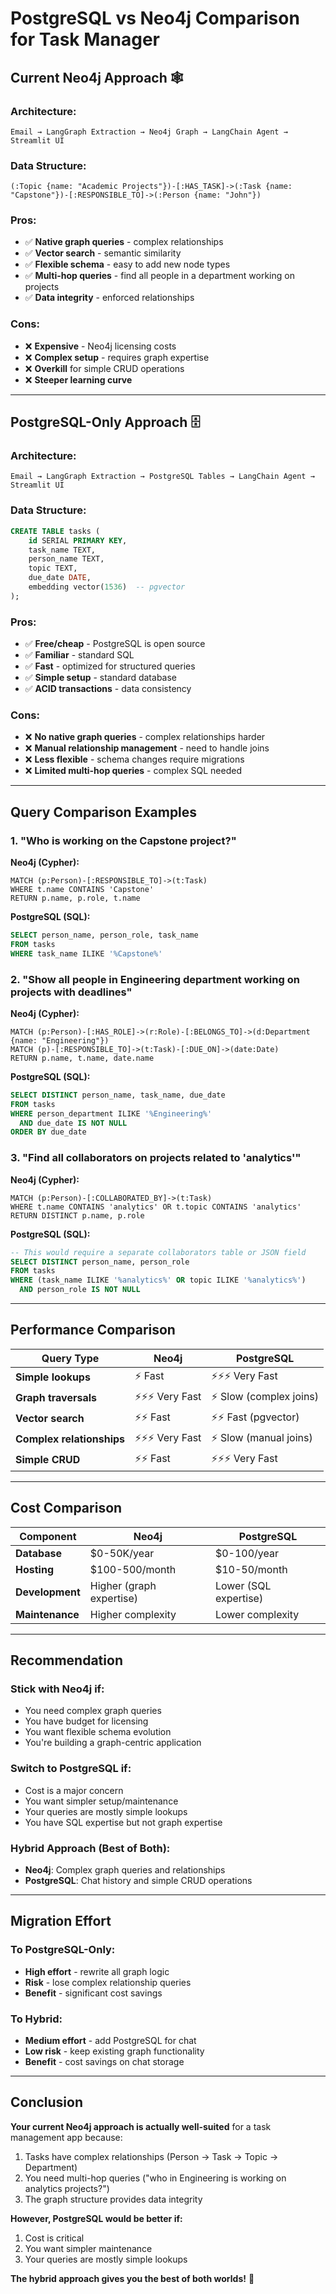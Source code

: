 # PostgreSQL vs Neo4j Comparison for Task Manager

## **Current Neo4j Approach** 🕸️

### **Architecture:**
```
Email → LangGraph Extraction → Neo4j Graph → LangChain Agent → Streamlit UI
```

### **Data Structure:**
```cypher
(:Topic {name: "Academic Projects"})-[:HAS_TASK]->(:Task {name: "Capstone"})-[:RESPONSIBLE_TO]->(:Person {name: "John"})
```

### **Pros:**
- ✅ **Native graph queries** - complex relationships
- ✅ **Vector search** - semantic similarity
- ✅ **Flexible schema** - easy to add new node types
- ✅ **Multi-hop queries** - find all people in a department working on projects
- ✅ **Data integrity** - enforced relationships

### **Cons:**
- ❌ **Expensive** - Neo4j licensing costs
- ❌ **Complex setup** - requires graph expertise
- ❌ **Overkill** for simple CRUD operations
- ❌ **Steeper learning curve**

---

## **PostgreSQL-Only Approach** 🗄️

### **Architecture:**
```
Email → LangGraph Extraction → PostgreSQL Tables → LangChain Agent → Streamlit UI
```

### **Data Structure:**
```sql
CREATE TABLE tasks (
    id SERIAL PRIMARY KEY,
    task_name TEXT,
    person_name TEXT,
    topic TEXT,
    due_date DATE,
    embedding vector(1536)  -- pgvector
);
```

### **Pros:**
- ✅ **Free/cheap** - PostgreSQL is open source
- ✅ **Familiar** - standard SQL
- ✅ **Fast** - optimized for structured queries
- ✅ **Simple setup** - standard database
- ✅ **ACID transactions** - data consistency

### **Cons:**
- ❌ **No native graph queries** - complex relationships harder
- ❌ **Manual relationship management** - need to handle joins
- ❌ **Less flexible** - schema changes require migrations
- ❌ **Limited multi-hop queries** - complex SQL needed

---

## **Query Comparison Examples**

### **1. "Who is working on the Capstone project?"**

**Neo4j (Cypher):**
```cypher
MATCH (p:Person)-[:RESPONSIBLE_TO]->(t:Task)
WHERE t.name CONTAINS 'Capstone'
RETURN p.name, p.role, t.name
```

**PostgreSQL (SQL):**
```sql
SELECT person_name, person_role, task_name
FROM tasks 
WHERE task_name ILIKE '%Capstone%'
```

### **2. "Show all people in Engineering department working on projects with deadlines"**

**Neo4j (Cypher):**
```cypher
MATCH (p:Person)-[:HAS_ROLE]->(r:Role)-[:BELONGS_TO]->(d:Department {name: "Engineering"})
MATCH (p)-[:RESPONSIBLE_TO]->(t:Task)-[:DUE_ON]->(date:Date)
RETURN p.name, t.name, date.name
```

**PostgreSQL (SQL):**
```sql
SELECT DISTINCT person_name, task_name, due_date
FROM tasks 
WHERE person_department ILIKE '%Engineering%' 
  AND due_date IS NOT NULL
ORDER BY due_date
```

### **3. "Find all collaborators on projects related to 'analytics'"**

**Neo4j (Cypher):**
```cypher
MATCH (p:Person)-[:COLLABORATED_BY]->(t:Task)
WHERE t.name CONTAINS 'analytics' OR t.topic CONTAINS 'analytics'
RETURN DISTINCT p.name, p.role
```

**PostgreSQL (SQL):**
```sql
-- This would require a separate collaborators table or JSON field
SELECT DISTINCT person_name, person_role
FROM tasks 
WHERE (task_name ILIKE '%analytics%' OR topic ILIKE '%analytics%')
  AND person_role IS NOT NULL
```

---

## **Performance Comparison**

| Query Type | Neo4j | PostgreSQL |
|------------|-------|------------|
| **Simple lookups** | ⚡ Fast | ⚡⚡⚡ Very Fast |
| **Graph traversals** | ⚡⚡⚡ Very Fast | ⚡ Slow (complex joins) |
| **Vector search** | ⚡⚡ Fast | ⚡⚡ Fast (pgvector) |
| **Complex relationships** | ⚡⚡⚡ Very Fast | ⚡ Slow (manual joins) |
| **Simple CRUD** | ⚡⚡ Fast | ⚡⚡⚡ Very Fast |

---

## **Cost Comparison**

| Component | Neo4j | PostgreSQL |
|-----------|-------|------------|
| **Database** | $0-50K/year | $0-100/year |
| **Hosting** | $100-500/month | $10-50/month |
| **Development** | Higher (graph expertise) | Lower (SQL expertise) |
| **Maintenance** | Higher complexity | Lower complexity |

---

## **Recommendation**

### **Stick with Neo4j if:**
- You need complex graph queries
- You have budget for licensing
- You want flexible schema evolution
- You're building a graph-centric application

### **Switch to PostgreSQL if:**
- Cost is a major concern
- You want simpler setup/maintenance
- Your queries are mostly simple lookups
- You have SQL expertise but not graph expertise

### **Hybrid Approach (Best of Both):**
- **Neo4j**: Complex graph queries and relationships
- **PostgreSQL**: Chat history and simple CRUD operations

---

## **Migration Effort**

### **To PostgreSQL-Only:**
- **High effort** - rewrite all graph logic
- **Risk** - lose complex relationship queries
- **Benefit** - significant cost savings

### **To Hybrid:**
- **Medium effort** - add PostgreSQL for chat
- **Low risk** - keep existing graph functionality
- **Benefit** - cost savings on chat storage

---

## **Conclusion**

**Your current Neo4j approach is actually well-suited** for a task management app because:
1. Tasks have complex relationships (Person → Task → Topic → Department)
2. You need multi-hop queries ("who in Engineering is working on analytics projects?")
3. The graph structure provides data integrity

**However, PostgreSQL would be better if:**
1. Cost is critical
2. You want simpler maintenance
3. Your queries are mostly simple lookups

**The hybrid approach gives you the best of both worlds!** 🎯 